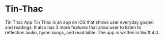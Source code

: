 # Tin-Thac
Tin Thac App
Tin Thac is an app on iOS that shows user everyday gospel and readings. It also has 3 more features that allow user to listen to reflection audio, hymn songs, and read bible. The app is written in Swift 4.0. 
